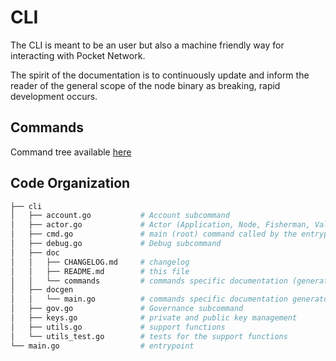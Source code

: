 # CLI

The CLI is meant to be an user but also a machine friendly way for interacting with Pocket Network.

The spirit of the documentation is to continuously update and inform the reader of the general scope of the node binary as breaking, rapid development occurs.

## Commands

Command tree available [here](./commands/client.md)

## Code Organization

```bash
├── cli
│   ├── account.go           # Account subcommand
│   ├── actor.go             # Actor (Application, Node, Fisherman, Validator) subcommands
│   ├── cmd.go               # main (root) command called by the entrypoint
│   ├── debug.go             # Debug subcommand
│   ├── doc
│   │   ├── CHANGELOG.md     # changelog
│   │   ├── README.md        # this file
│   │   └── commands         # commands specific documentation (generated from the commands metadata)
│   ├── docgen
│   │   └── main.go          # commands specific documentation generator
│   ├── gov.go               # Governance subcommand
│   ├── keys.go              # private and public key management
│   ├── utils.go             # support functions
│   └── utils_test.go        # tests for the support functions
└── main.go                  # entrypoint

```
